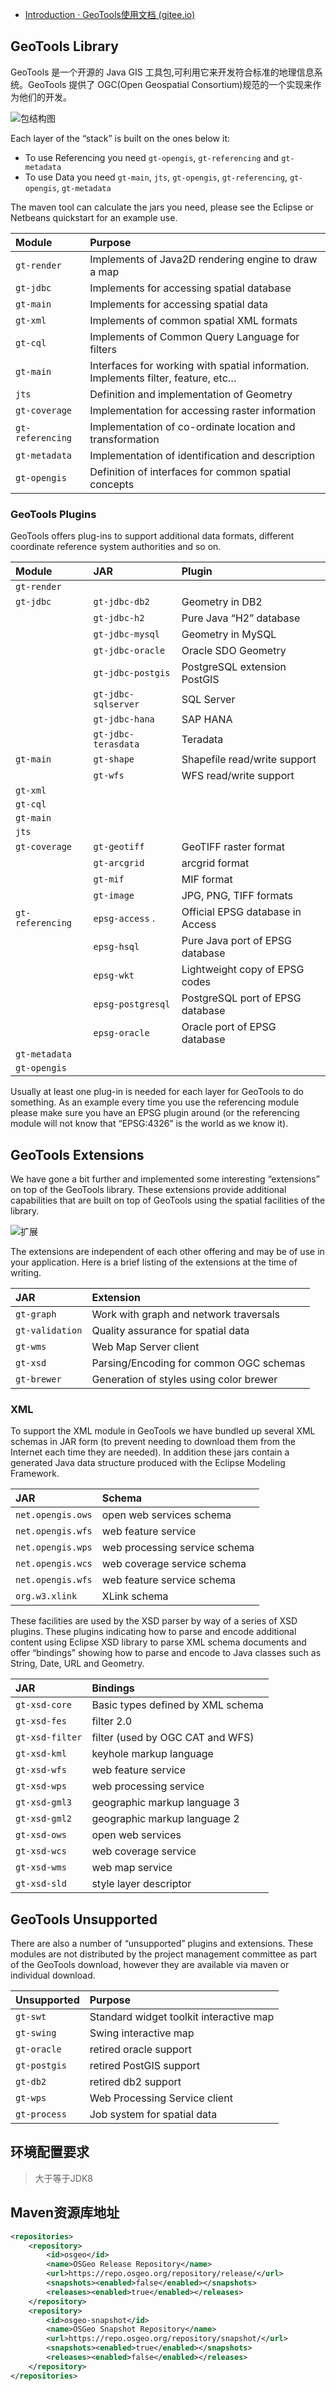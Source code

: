 - [Introduction · GeoTools使用文档 (gitee.io)](http://shengshifeiyang.gitee.io/geotools-learning/)

## GeoTools Library

 GeoTools 是一个开源的 Java GIS 工具包,可利用它来开发符合标准的地理信息系统。GeoTools 提供了 OGC(Open Geospatial Consortium)规范的一个实现来作为他们的开发。

![包结构图](http://shengshifeiyang.gitee.io/geotools-learning/assets/geotools.png)

Each layer of the “stack” is built on the ones below it:

- To use Referencing you need `gt-opengis`, `gt-referencing` and `gt-metadata`
- To use Data you need `gt-main`, `jts`, `gt-opengis`, `gt-referencing`, `gt-opengis`, `gt-metadata`

The maven tool can calculate the jars you need, please see the Eclipse or Netbeans quickstart for an example use.

| Module           | Purpose                                                      |
| :--------------- | :----------------------------------------------------------- |
| `gt-render`      | Implements of Java2D rendering engine to draw a map          |
| `gt-jdbc`        | Implements for accessing spatial database                    |
| `gt-main`        | Implements for accessing spatial data                        |
| `gt-xml`         | Implements of common spatial XML formats                     |
| `gt-cql`         | Implements of Common Query Language for filters              |
| `gt-main`        | Interfaces for working with spatial information. Implements filter, feature, etc… |
| `jts`            | Definition and implementation of Geometry                    |
| `gt-coverage`    | Implementation for accessing raster information              |
| `gt-referencing` | Implementation of co-ordinate location and transformation    |
| `gt-metadata`    | Implementation of identification and description             |
| `gt-opengis`     | Definition of interfaces for common spatial concepts         |

### GeoTools Plugins

GeoTools offers plug-ins to support additional data formats, different coordinate reference system authorities and so on.

| Module           | JAR                 | Plugin                           |
| :--------------- | :------------------ | :------------------------------- |
| `gt-render`      |                     |                                  |
| `gt-jdbc`        | `gt-jdbc-db2`       | Geometry in DB2                  |
|                  | `gt-jdbc-h2`        | Pure Java “H2” database          |
|                  | `gt-jdbc-mysql`     | Geometry in MySQL                |
|                  | `gt-jdbc-oracle`    | Oracle SDO Geometry              |
|                  | `gt-jdbc-postgis`   | PostgreSQL extension PostGIS     |
|                  | `gt-jdbc-sqlserver` | SQL Server                       |
|                  | `gt-jdbc-hana`      | SAP HANA                         |
|                  | `gt-jdbc-terasdata` | Teradata                         |
| `gt-main`        | `gt-shape`          | Shapefile read/write support     |
|                  | `gt-wfs`            | WFS read/write support           |
| `gt-xml`         |                     |                                  |
| `gt-cql`         |                     |                                  |
| `gt-main`        |                     |                                  |
| `jts`            |                     |                                  |
| `gt-coverage`    | `gt-geotiff`        | GeoTIFF raster format            |
|                  | `gt-arcgrid`        | arcgrid format                   |
|                  | `gt-mif`            | MIF format                       |
|                  | `gt-image`          | JPG, PNG, TIFF formats           |
| `gt-referencing` | `epsg-access` .     | Official EPSG database in Access |
|                  | `epsg-hsql`         | Pure Java port of EPSG database  |
|                  | `epsg-wkt`          | Lightweight copy of EPSG codes   |
|                  | `epsg-postgresql`   | PostgreSQL port of EPSG database |
|                  | `epsg-oracle`       | Oracle port of EPSG database     |
| `gt-metadata`    |                     |                                  |
| `gt-opengis`     |                     |                                  |

Usually at least one plug-in is needed for each layer for GeoTools to do something. As an example every time you use the referencing module please make sure you have an EPSG plugin around (or the referencing module will not know that “EPSG:4326” is the world as we know it).

## GeoTools Extensions

We have gone a bit further and implemented some interesting “extensions” on top of the GeoTools library. These extensions provide additional capabilities that are built on top of GeoTools using the spatial facilities of the library.

![扩展](http://shengshifeiyang.gitee.io/geotools-learning/assets/extension.png)

The extensions are independent of each other offering and may be of use in your application. Here is a brief listing of the extensions at the time of writing.

| JAR             | Extension                               |
| :-------------- | :-------------------------------------- |
| `gt-graph`      | Work with graph and network traversals  |
| `gt-validation` | Quality assurance for spatial data      |
| `gt-wms`        | Web Map Server client                   |
| `gt-xsd`        | Parsing/Encoding for common OGC schemas |
| `gt-brewer`     | Generation of styles using color brewer |

### XML

To support the XML module in GeoTools we have bundled up several XML schemas in JAR form (to prevent needing to download them from the Internet each time they are needed). In addition these jars contain a generated Java data structure produced with the Eclipse Modeling Framework.

| JAR               | Schema                        |
| :---------------- | :---------------------------- |
| `net.opengis.ows` | open web services schema      |
| `net.opengis.wfs` | web feature service           |
| `net.opengis.wps` | web processing service schema |
| `net.opengis.wcs` | web coverage service schema   |
| `net.opengis.wfs` | web feature service schema    |
| `org.w3.xlink`    | XLink schema                  |

These facilities are used by the XSD parser by way of a series of XSD plugins. These plugins indicating how to parse and encode additional content using Eclipse XSD library to parse XML schema documents and offer “bindings” showing how to parse and encode to Java classes such as String, Date, URL and Geometry.

| JAR             | Bindings                          |
| :-------------- | :-------------------------------- |
| `gt-xsd-core`   | Basic types defined by XML schema |
| `gt-xsd-fes`    | filter 2.0                        |
| `gt-xsd-filter` | filter (used by OGC CAT and WFS)  |
| `gt-xsd-kml`    | keyhole markup language           |
| `gt-xsd-wfs`    | web feature service               |
| `gt-xsd-wps`    | web processing service            |
| `gt-xsd-gml3`   | geographic markup language 3      |
| `gt-xsd-gml2`   | geographic markup language 2      |
| `gt-xsd-ows`    | open web services                 |
| `gt-xsd-wcs`    | web coverage service              |
| `gt-xsd-wms`    | web map service                   |
| `gt-xsd-sld`    | style layer descriptor            |

## GeoTools Unsupported

There are also a number of “unsupported” plugins and extensions. These modules are not distributed by the project management committee as part of the GeoTools download, however they are available via maven or individual download.

| Unsupported  | Purpose                                 |
| :----------- | :-------------------------------------- |
| `gt-swt`     | Standard widget toolkit interactive map |
| `gt-swing`   | Swing interactive map                   |
| `gt-oracle`  | retired oracle support                  |
| `gt-postgis` | retired PostGIS support                 |
| `gt-db2`     | retired db2 support                     |
| `gt-wps`     | Web Processing Service client           |
| `gt-process` | Job system for spatial data             |

## 环境配置要求

> 大于等于JDK8

## Maven资源库地址

```xml
<repositories>
    <repository>
        <id>osgeo</id>
        <name>OSGeo Release Repository</name>
        <url>https://repo.osgeo.org/repository/release/</url>
        <snapshots><enabled>false</enabled></snapshots>
        <releases><enabled>true</enabled></releases>
    </repository>
    <repository>
        <id>osgeo-snapshot</id>
        <name>OSGeo Snapshot Repository</name>
        <url>https://repo.osgeo.org/repository/snapshot/</url>
        <snapshots><enabled>true</enabled></snapshots>
        <releases><enabled>false</enabled></releases>
    </repository>
</repositories>
```